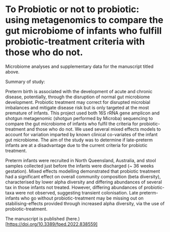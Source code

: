 # To Probiotic or not to probiotic: using metagenomics to compare the gut microbiome of infants who fulfill probiotic-treatment criteria with those who do not. 

Microbiome analyses and supplementary data for the manuscript titled above.

Summary of study:

Preterm birth is associated with the development of acute and chronic disease, potentially, through the disruption of normal gut microbiome development. Probiotic treatment may correct for disrupted microbial imbalances and mitigate disease risk but is only targeted at the most premature of infants. This project used both 16S rRNA gene amplicon and shotgun metagenomic (shotgun performed by Microba) sequencing to compare the gut microbiome of infants who fulfil the criteria for probiotic-treatment and those who do not. We used several mixed effects models to account for variation imparted by known clinical co-variates of the infant gut microbiome. The aim of the study was to determine if late-preterm infants are at a disadvantage due to the current criteria for probiotic treatment.

Preterm infants were recruited in North Queensland, Australia, and stool samples collected just before the infants were discharged (~ 36 weeks gestation). Mixed effects modelling demonstrated that probiotic treatment had a significant effect on overall community composition (beta diversity), characterised by lower alpha diversity and differing abundances of several tax in those infants not treated. However, differing abundances of probiotic-taxa were not observed, suggesting transient colonisation. Late preterm-infants who go without probiotic-treatment may be missing out on stabilising-effects provided through increased alpha diversity, via the use of probiotic-treatment. 

The manuscript is published (here.)[https://doi.org/10.3389/fped.2022.838559]
